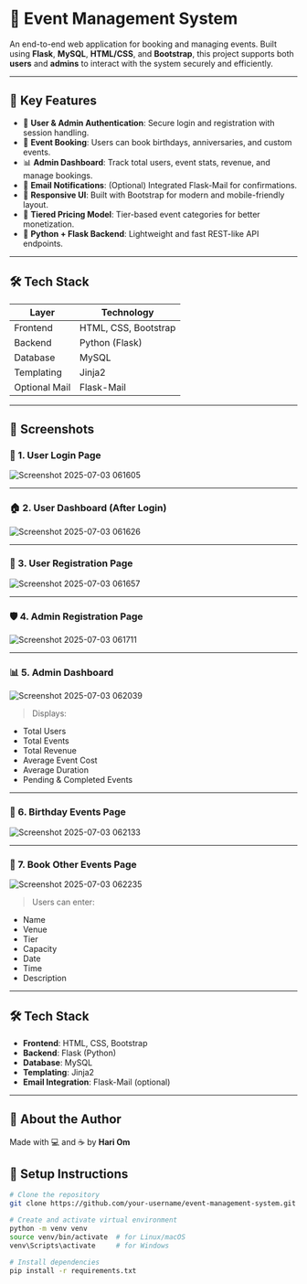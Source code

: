 # 🎪 Event Management System

An end-to-end web application for booking and managing events. Built using **Flask**, **MySQL**, **HTML/CSS**, and **Bootstrap**, this project supports both **users** and **admins** to interact with the system securely and efficiently.

---

## 🚀 Key Features

- 🔐 **User & Admin Authentication**: Secure login and registration with session handling.
- 📅 **Event Booking**: Users can book birthdays, anniversaries, and custom events.
- 📊 **Admin Dashboard**: Track total users, event stats, revenue, and manage bookings.
- 📧 **Email Notifications**: (Optional) Integrated Flask-Mail for confirmations.
- 🎨 **Responsive UI**: Built with Bootstrap for modern and mobile-friendly layout.
- 🧾 **Tiered Pricing Model**: Tier-based event categories for better monetization.
- 🧠 **Python + Flask Backend**: Lightweight and fast REST-like API endpoints.

---

## 🛠️ Tech Stack

| Layer         | Technology        |
|---------------|-------------------|
| Frontend      | HTML, CSS, Bootstrap |
| Backend       | Python (Flask)      |
| Database      | MySQL               |
| Templating    | Jinja2              |
| Optional Mail | Flask-Mail          |

---
## 📸 Screenshots

### 🔐 1. User Login Page

![Screenshot 2025-07-03 061605](https://github.com/user-attachments/assets/fee99ce5-5ae0-4217-8ea9-08b863a162da)

---

### 🏠 2. User Dashboard (After Login)

![Screenshot 2025-07-03 061626](https://github.com/user-attachments/assets/3ff30704-0d49-4657-9107-702b4a47ba56)



---

### 📝 3. User Registration Page

![Screenshot 2025-07-03 061657](https://github.com/user-attachments/assets/d2e97544-8c9c-46fa-b760-2f68186d2580)


---

### 🛡️ 4. Admin Registration Page

![Screenshot 2025-07-03 061711](https://github.com/user-attachments/assets/073cf988-7265-4372-94a7-1b1a0db136cf)



---

### 📊 5. Admin Dashboard

![Screenshot 2025-07-03 062039](https://github.com/user-attachments/assets/0145679b-1c88-4729-80e3-6c3c0b80ed9d)


> Displays:
- Total Users
- Total Events
- Total Revenue
- Average Event Cost
- Average Duration
- Pending & Completed Events

---

### 🎂 6. Birthday Events Page

![Screenshot 2025-07-03 062133](https://github.com/user-attachments/assets/a7172948-1443-457e-bbc1-3dd47ee01d57)



---

### 📅 7. Book Other Events Page

![Screenshot 2025-07-03 062235](https://github.com/user-attachments/assets/8f81c53a-b28d-4613-b81b-1a3969e0c167)


> Users can enter:
- Name
- Venue
- Tier
- Capacity
- Date
- Time
- Description

---

## 🛠️ Tech Stack

- **Frontend**: HTML, CSS, Bootstrap
- **Backend**: Flask (Python)
- **Database**: MySQL
- **Templating**: Jinja2
- **Email Integration**: Flask-Mail (optional)

---


## 📌 About the Author

Made with 💻 and ☕ by **Hari Om**

## 📂 Setup Instructions

```bash
# Clone the repository
git clone https://github.com/your-username/event-management-system.git

# Create and activate virtual environment
python -m venv venv
source venv/bin/activate  # for Linux/macOS
venv\Scripts\activate     # for Windows

# Install dependencies
pip install -r requirements.txt

